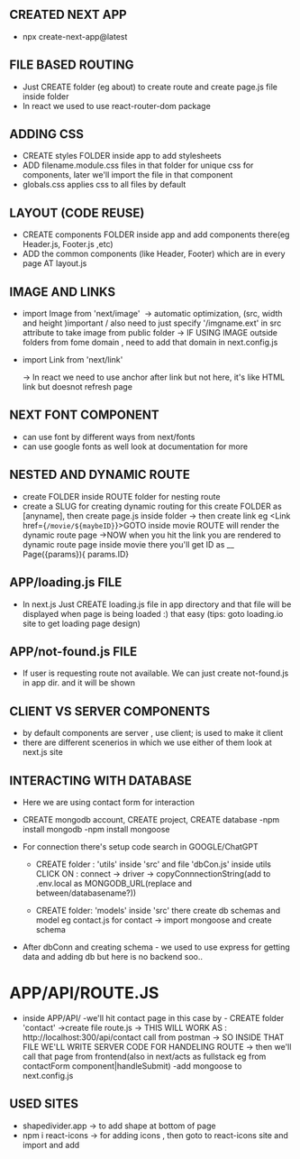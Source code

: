 ## CREATED NEXT APP 
 - npx create-next-app@latest 

## FILE BASED ROUTING 
 - Just CREATE folder (eg about) to create route and create page.js file inside folder 
 - In react we used to use react-router-dom package

## ADDING CSS
 - CREATE styles FOLDER inside app to add stylesheets 
 - ADD filename.module.css files in that folder for unique css for components, later we'll 
    import the file in that component
 - globals.css applies css to all files by default

## LAYOUT (CODE REUSE)
 - CREATE components FOLDER inside app and add components there(eg Header.js, Footer.js ,etc)
 - ADD the common components (like Header, Footer) which are in every page AT layout.js

## IMAGE AND LINKS
 - import Image from 'next/image'
   <Img src="" height={} width={} />
    -> automatic optimization, (src, width and height )important    / also need to just specify '/imgname.ext' in src attribute to take image from public folder
    -> IF USING IMAGE outside folders from fome domain , need to add that domain in next.config.js

 - import Link from 'next/link'
    <Link href=""></Link>     
    -> In react we need to use anchor after link but not here, it's like HTML link but doesnot 
        refresh page

## NEXT FONT COMPONENT
 - can use font by different ways from next/fonts
 - can use google fonts as well look at documentation for more

## NESTED AND DYNAMIC ROUTE
 - create FOLDER inside ROUTE folder for nesting route
 - create a SLUG for creating dynamic routing
   for this create FOLDER as [anyname], then create page.js inside folder
   -> then create link eg <Link href={`/movie/${maybeID}`}>GOTO</Link> inside movie ROUTE will render the dynamic route page
   ->NOW when you hit the link you are rendered to dynamic route page inside movie 
     there you'll get ID as __ Page({params}){ params.ID}

## APP/loading.js FILE
 - In next.js Just CREATE loading.js file in app directory and that file will be displayed when
   page is being loaded :) that easy
   (tips: goto loading.io site to get loading page design)

## APP/not-found.js FILE
- If user is requesting route not available. We can just create not-found.js in app dir. and 
   it will be shown

## CLIENT VS SERVER COMPONENTS
- by default components are server , use client;   is used to make it client 
- there are different scenerios in which we use either of them look at next.js site

## INTERACTING WITH DATABASE
- Here we are using contact form for interaction
- CREATE mongodb account, CREATE project, CREATE database
   -npm install mongodb
   -npm install mongoose
- For connection there's setup code search in GOOGLE/ChatGPT
   - CREATE folder : 'utils' inside 'src'  and file 'dbCon.js' inside utils
      CLICK ON : connect -> driver -> copyConnnectionString(add to .env.local as MONGODB_URL(replace<password> and between/databasename?))

   - CREATE folder: 'models' inside 'src' there create db schemas  and model
   eg contact.js for contact -> import mongoose and create schema

- After dbConn and creating schema - we used to use express for getting data and adding db but here is no backend soo..
 # APP/API/ROUTE.JS
 - inside APP/API/ -we'll hit contact page in this case by - CREATE folder 'contact' ->create file route.js
        -> THIS WILL WORK AS : http://localhost:300/api/contact call from postman 
        -> SO INSIDE THAT FILE WE'LL WRITE SERVER CODE FOR HANDELING ROUTE
        -> then we'll call that page from frontend(also in next/acts as fullstack eg from contactForm component|handleSubmit)
-add mongoose to next.config.js





## USED SITES
 - shapedivider.app -> to add shape at bottom of page 
 - npm i react-icons -> for adding icons , then goto to react-icons site and import and add